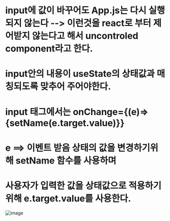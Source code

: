 
# input에 값이 바꾸어도 App.js는 다시 실행되지 않는다 --> 이런것을 react로 부터 제어받지 않는다고 해서 uncontroled component라고 한다.

# input안의 내용이 useState의 상태값과 매칭되도록 맞추어 주어야한다. 

# input 태그에서는 onChange={(e)=>{setName(e.target.value)}}
# e ==> 이벤트 받음   상태의 값을 변경하기위해 setName 함수를 사용하며
# 사용자가 입력한 값을 상태값으로 적용하기위해 e.target.value를 사용한다.


![image](https://github.com/understanding963852/604react/assets/60366769/04c378ca-ae04-450c-80c0-78b85ee02c79)
